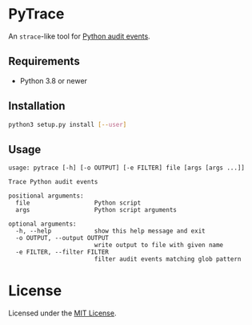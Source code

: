 # PyTrace

An `strace`-like tool for [Python audit events](https://docs.python.org/3/library/audit_events.html#audit-events).

## Requirements

- Python 3.8 or newer

## Installation

```bash
python3 setup.py install [--user]
```

## Usage

```
usage: pytrace [-h] [-o OUTPUT] [-e FILTER] file [args [args ...]]

Trace Python audit events

positional arguments:
  file                  Python script
  args                  Python script arguments

optional arguments:
  -h, --help            show this help message and exit
  -o OUTPUT, --output OUTPUT
                        write output to file with given name
  -e FILTER, --filter FILTER
                        filter audit events matching glob pattern
``` 

# License

Licensed under the [MIT License](/LICENSE).
